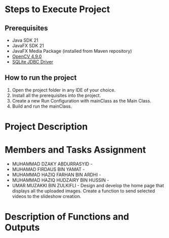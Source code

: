# Steps to Execute Project
## Prerequisites
- Java SDK 21
- JavaFX SDK 21
- JavaFX Media Package (installed from Maven repository)
- [OpenCV 4.9.0](https://opencv.org/releases/)
- [SQLite JDBC Driver](https://github.com/xerial/sqlite-jdbc)

## How to run the project
1. Open the project folder in any IDE of your choice.
2. Install all the prerequisites into the project.
3. Create a new Run Configuration with mainClass as the Main Class.
4. Build and run the mainClass.

# Project Description


# Members and Tasks Assignment
- MUHAMMAD DZAKY ABDURRASYID -
- MUHAMAD FIRDAUS BIN YAMAT -
- MUHAMMAD HAZIQ FARHAN BIN ARDHI -
- MUHAMMAD HAZIQ HUDZAIRY BIN HUSSIN -
- UMAR MUZAKKI BIN ZULKIFLI - Design and develop the home page that displays all the uploaded images. Create a function
to send selected videos to the slideshow creation.

# Description of Functions and Outputs

